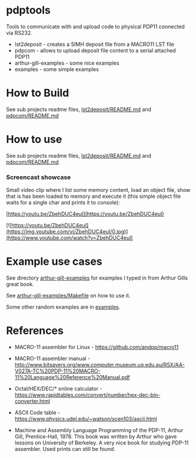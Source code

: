 # pdptools
Tools to communicate with and upload code to physical PDP11 connected via RS232.

* lst2deposit - creates a SIMH deposit file from a MACRO11 LST file
* pdpcom - allows to upload deposit file content to a serial attached PDP11 
* arthur-gill-examples - some nice examples
* examples - some simple examples

# How to Build
See sub projects readme files,  [lst2deposit/README.md](lst2deposit/README.md) 
and [pdpcom/README.md](pdpcom/README.md)

# How to use
See sub projects readme files,  [lst2deposit/README.md](lst2deposit/README.md)
and [pdpcom/README.md](pdpcom/README.md)

### Screencast showcase
Small video clip where I list some memory content, load an object file, show that is has been loaded to memory and
execute it (this simple object file waits for a single char and prints it to console):

[https://youtu.be/ZbehDUC4euI](https://youtu.be/ZbehDUC4euI)

[![https://youtu.be/ZbehDUC4euI](https://img.youtube.com/vi/ZbehDUC4euI/0.jpg)](https://www.youtube.com/watch?v=ZbehDUC4euI)
# Example use cases
See directory [arthur-gill-examples](arthur-gill-examples) for examples I typed in from
Arthur Gills great book.

See [arthur-gill-examples/Makefile](arthur-gill-examples/Makefile) on how to use it.

Some other random examples are in [examples](examples).

# References
* MACRO-11 assembler for Linux - https://github.com/andpp/macro11
* MACRO-11 assembler manual - http://www.bitsavers.org/www.computer.museum.uq.edu.au/RSX/AA-V027A-TC%20PDP-11%20MACRO-11%20Language%20Reference%20Manual.pdf
* Octal/HEX/DEC/* online calculator - https://www.rapidtables.com/convert/number/hex-dec-bin-converter.html
* ASCII Code table - https://www.physics.udel.edu/~watson/scen103/ascii.html

* Machine and Assembly Language Programming of the PDP-11, Arthur Gill, Prentice-Hall, 1978.
  This book was written by Arthur who gave lessons on University of Berkeley. A very nice
  book for studying PDP-11 assembler. Used prints can still be found.